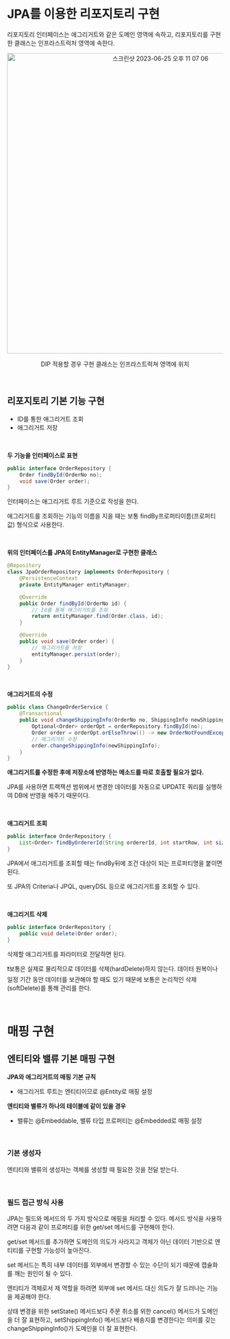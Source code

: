 # JPA를 이용한 리포지토리 구현

리포지토리 인터페이스는 애그리거트와 같은 도메인 영역에 속하고, 리포지토리를 구현한 클래스는 인프라스트럭처 영역에 속한다.

<p align="center"><img width="700" alt="스크린샷 2023-06-25 오후 11 07 06" src="https://github.com/b2aconnn/TIL/assets/89119477/0d9c4110-d6a8-4e1f-93b3-af7db648231c"></p>

<p align="center">DIP 적용할 경우 구현 클래스는 인프라스트럭쳐 영역에 위치</p>

<br>

## 리포지토리 기본 기능 구현

- ID를 통한 애그리거트 조회
- 애그리거트 저장

<br>

**두 기능을 인터페이스로 표현**

~~~java
public interface OrderRepository {
    Order findById(OrderNo no);
    void save(Order order);
}
~~~

인터페이스는 애그리거트 루트 기준으로 작성을 한다. 

애그리거트를 조회하는 기능의 이름을 지을 때는 보통 findBy프로퍼티이름(프로퍼티 값) 형식으로 사용한다.

<br>

**위의 인터페이스를 JPA의 EntityManager로 구현한 클래스**

~~~java
@Repository
class JpaOrderRepository implements OrderRepository {
    @PersistenceContext
    private EntityManager entityManager;

    @Override
    public Order findById(OrderNo id) {
        // Id를 통해 애그리거트를 조회
        return entityManager.find(Order.class, id);
    }

    @Override
    public void save(Order order) {
        // 애그리거트를 저장
        entityManager.persist(order);
    }
}
~~~

<br>

**애그리거트의 수정**

~~~java
public class ChangeOrderService {
    @Transactional
    public void changeShippingInfo(OrderNo no, ShippingInfo newShippingInfo) {
        Optional<Order> orderOpt = orderRepository.findById(no);
        Order order = orderOpt.orElseThrow(() -> new OrderNotFoundException());
        // 애그리거트 수정
        order.changeShippingInfo(newShippingInfo);
    }
}
~~~

**애그리거트를 수정한 후에 저장소에 반영하는 메소드를 따로 호출할 필요가 없다.**

JPA를 사용하면 트랙잭션 범위에서 변경한 데이터를 자동으로 UPDATE 쿼리를 실행하여 DB에 반영을 해주기 때문이다.

<br>

**애그리거트 조회**

~~~java
public interface OrderRepository {
    List<Order> findByOrdererId(String ordererId, int startRow, int size);
}
~~~

JPA에서 애그리거트를 조회할 때는 findBy뒤에 조건 대상이 되는 프로퍼티명을 붙이면 된다.

또 JPA의 Criteria나 JPQL, queryDSL 등으로 애그리거트를 조회할 수 있다.

<br>

**애그리거트 삭제**

~~~java
public interface OrderRepository {
    public void delete(Order order);
}
~~~

삭제할 애그리거트를 파라미터로 전달하면 된다.

❗️보통은 실제로 물리적으로 데이터를 삭제(hardDelete)하지 않는다. 데이터 원복이나 일정 기간 동안 데이터를 보관해야 할 때도 있기 때문에 보통은 논리적인 삭제(softDelete)를 통해 관리를 한다.

<br>

# 매핑 구현

## 엔티티와 밸류 기본 매핑 구현

**JPA와 애그리거트의 매핑 기본 규칙**

- 애그리거트 루트는 엔티티이므로 @Entity로 매핑 설정

**엔티티와 밸류가 하나의 테이블에 같이 있을 경우**

- 밸류는 @Embeddable, 밸류 타입 프로퍼티는 @Embedded로 매핑 설정

<br>

### 기본 생성자

엔티티와 밸류의 생성자는 객체를 생성할 때 필요한 것을 전달 받는다.

<br>

### 필드 접근 방식 사용

JPA는 필드와 메서드의 두 가지 방식으로 매핑을 처리할 수 있다. 메서드 방식을 사용하려면 다음과 같이 프로퍼티를 위한 get/set 메서드를 구현해야 한다.

get/set 메서드를 추가하면 도메인의 의도가 사라지고 객체가 아닌 데이터 기반으로 엔티티를 구현할 가능성이 높아진다.

set 메서드는 특히 내부 데이터를 외부에서 변경할 수 있는 수단이 되기 때문에 캡슐화를 깨는 원인이 될 수 있다.

엔티티가 객체로서 제 역할을 하려면 외부에 set 메서드 대신 의도가 잘 드러나는 기능을 제공해야 한다.

상태 변경을 위한 setState() 메서드보다 주문 취소를 위한 cancel() 메서드가 도메인을 더 잘 표현하고, setShippingInfo() 메서드보다 배송지를 변경한다는 의미를 갖는 changeShippingInfo()가 도메인을 더 잘 표현한다.

